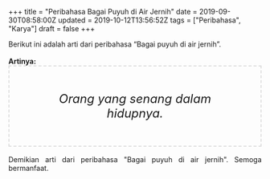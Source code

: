 +++
title = "Peribahasa Bagai Puyuh di Air Jernih"
date = 2019-09-30T08:58:00Z
updated = 2019-10-12T13:56:52Z
tags = ["Peribahasa", "Karya"]
draft = false
+++

<div dir="ltr" style="text-align: left;" trbidi="on"><div style="text-align: justify;">Berikut ini adalah arti dari peribahasa “Bagai puyuh di air jernih”.</div><br /><div style="text-align: justify;"><b>Artinya:</b></div><div style="border: 2px dashed #ddd; font-size: 24px; height: auto; margin: 0 auto; padding: 50px; text-align: center; width: auto;"><i>Orang yang senang dalam hidupnya.</i></div><div style="text-align: justify;"><br /></div><div style="text-align: justify;">Demikian arti dari peribahasa "Bagai puyuh di air jernih". Semoga bermanfaat.</div></div>
